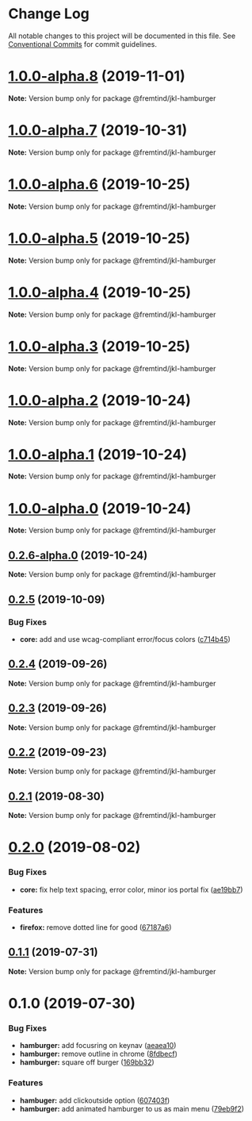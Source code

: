 # Change Log

All notable changes to this project will be documented in this file.
See [Conventional Commits](https://conventionalcommits.org) for commit guidelines.

# [1.0.0-alpha.8](https://github.com/fremtind/jokul/compare/@fremtind/jkl-hamburger@1.0.0-alpha.7...@fremtind/jkl-hamburger@1.0.0-alpha.8) (2019-11-01)

**Note:** Version bump only for package @fremtind/jkl-hamburger





# [1.0.0-alpha.7](https://github.com/fremtind/jokul/compare/@fremtind/jkl-hamburger@1.0.0-alpha.6...@fremtind/jkl-hamburger@1.0.0-alpha.7) (2019-10-31)

**Note:** Version bump only for package @fremtind/jkl-hamburger





# [1.0.0-alpha.6](https://github.com/fremtind/jokul/compare/@fremtind/jkl-hamburger@1.0.0-alpha.5...@fremtind/jkl-hamburger@1.0.0-alpha.6) (2019-10-25)

**Note:** Version bump only for package @fremtind/jkl-hamburger





# [1.0.0-alpha.5](https://github.com/fremtind/jokul/compare/@fremtind/jkl-hamburger@1.0.0-alpha.4...@fremtind/jkl-hamburger@1.0.0-alpha.5) (2019-10-25)

**Note:** Version bump only for package @fremtind/jkl-hamburger





# [1.0.0-alpha.4](https://github.com/fremtind/jokul/compare/@fremtind/jkl-hamburger@1.0.0-alpha.3...@fremtind/jkl-hamburger@1.0.0-alpha.4) (2019-10-25)

**Note:** Version bump only for package @fremtind/jkl-hamburger





# [1.0.0-alpha.3](https://github.com/fremtind/jokul/compare/@fremtind/jkl-hamburger@1.0.0-alpha.2...@fremtind/jkl-hamburger@1.0.0-alpha.3) (2019-10-25)

**Note:** Version bump only for package @fremtind/jkl-hamburger





# [1.0.0-alpha.2](https://github.com/fremtind/jokul/compare/@fremtind/jkl-hamburger@1.0.0-alpha.1...@fremtind/jkl-hamburger@1.0.0-alpha.2) (2019-10-24)

**Note:** Version bump only for package @fremtind/jkl-hamburger





# [1.0.0-alpha.1](https://github.com/fremtind/jokul/compare/@fremtind/jkl-hamburger@1.0.0-alpha.0...@fremtind/jkl-hamburger@1.0.0-alpha.1) (2019-10-24)

**Note:** Version bump only for package @fremtind/jkl-hamburger





# [1.0.0-alpha.0](https://github.com/fremtind/jokul/compare/@fremtind/jkl-hamburger@0.2.6-alpha.0...@fremtind/jkl-hamburger@1.0.0-alpha.0) (2019-10-24)

**Note:** Version bump only for package @fremtind/jkl-hamburger





## [0.2.6-alpha.0](https://github.com/fremtind/jokul/compare/@fremtind/jkl-hamburger@0.2.5...@fremtind/jkl-hamburger@0.2.6-alpha.0) (2019-10-24)

**Note:** Version bump only for package @fremtind/jkl-hamburger





## [0.2.5](https://github.com/fremtind/jokul/compare/@fremtind/jkl-hamburger@0.2.4...@fremtind/jkl-hamburger@0.2.5) (2019-10-09)


### Bug Fixes

* **core:** add and use wcag-compliant error/focus colors ([c714b45](https://github.com/fremtind/jokul/commit/c714b45))





## [0.2.4](https://github.com/fremtind/jokul/compare/@fremtind/jkl-hamburger@0.2.3...@fremtind/jkl-hamburger@0.2.4) (2019-09-26)

**Note:** Version bump only for package @fremtind/jkl-hamburger





## [0.2.3](https://github.com/fremtind/jokul/compare/@fremtind/jkl-hamburger@0.2.2...@fremtind/jkl-hamburger@0.2.3) (2019-09-26)

**Note:** Version bump only for package @fremtind/jkl-hamburger





## [0.2.2](https://github.com/fremtind/jokul/compare/@fremtind/jkl-hamburger@0.2.1...@fremtind/jkl-hamburger@0.2.2) (2019-09-23)

**Note:** Version bump only for package @fremtind/jkl-hamburger





## [0.2.1](https://github.com/fremtind/jokul/compare/@fremtind/jkl-hamburger@0.2.0...@fremtind/jkl-hamburger@0.2.1) (2019-08-30)

**Note:** Version bump only for package @fremtind/jkl-hamburger





# [0.2.0](https://github.com/fremtind/jokul/compare/@fremtind/jkl-hamburger@0.1.1...@fremtind/jkl-hamburger@0.2.0) (2019-08-02)


### Bug Fixes

* **core:** fix help text spacing, error color, minor ios portal fix ([ae19bb7](https://github.com/fremtind/jokul/commit/ae19bb7))


### Features

* **firefox:** remove dotted line for good ([67187a6](https://github.com/fremtind/jokul/commit/67187a6))





## [0.1.1](https://github.com/fremtind/jokul/compare/@fremtind/jkl-hamburger@0.1.0...@fremtind/jkl-hamburger@0.1.1) (2019-07-31)

**Note:** Version bump only for package @fremtind/jkl-hamburger





# 0.1.0 (2019-07-30)


### Bug Fixes

* **hamburger:** add focusring on keynav ([aeaea10](https://github.com/fremtind/jokul/commit/aeaea10))
* **hamburger:** remove outline in chrome ([8fdbecf](https://github.com/fremtind/jokul/commit/8fdbecf))
* **hamburger:** square off burger ([169bb32](https://github.com/fremtind/jokul/commit/169bb32))


### Features

* **hambuger:** add clickoutside option ([607403f](https://github.com/fremtind/jokul/commit/607403f))
* **hamburger:** add animated hamburger to us as main menu ([79eb9f2](https://github.com/fremtind/jokul/commit/79eb9f2))
